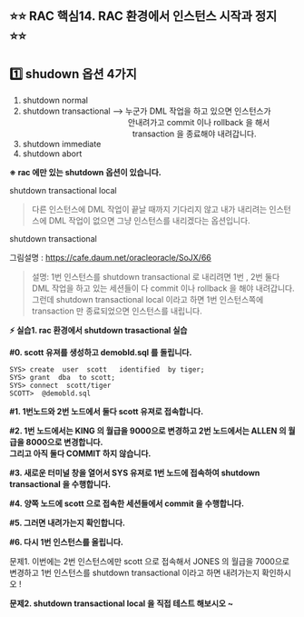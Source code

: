 
## ⭐⭐ RAC 핵심14. RAC 환경에서 인스턴스 시작과 정지  ⭐⭐

## **1️⃣ shudown 옵션 4가지**

  1. shutdown  normal
  2. shutdown  transactional  -->  누군가 DML 작업을 하고 있으면 인스턴스가   
                                                       &nbsp;&nbsp;&nbsp;&nbsp;&nbsp;&nbsp;&nbsp;&nbsp;&nbsp;&nbsp;&nbsp;&nbsp;&nbsp;&nbsp;&nbsp;&nbsp;&nbsp;&nbsp;&nbsp;&nbsp;&nbsp;&nbsp;&nbsp;&nbsp;&nbsp;&nbsp;&nbsp;&nbsp;&nbsp;&nbsp;&nbsp;&nbsp;&nbsp;&nbsp;&nbsp;&nbsp;&nbsp;&nbsp;&nbsp;&nbsp;&nbsp;&nbsp;&nbsp;&nbsp;&nbsp;&nbsp;   안내려가고 commit 이나 rollback 을 해서  
                                                        &nbsp;&nbsp;&nbsp;&nbsp;&nbsp;&nbsp;&nbsp;&nbsp;&nbsp;&nbsp;&nbsp;&nbsp;&nbsp;&nbsp;&nbsp;&nbsp;&nbsp;&nbsp;&nbsp;&nbsp;&nbsp;&nbsp;&nbsp;&nbsp;&nbsp;&nbsp;&nbsp;&nbsp;&nbsp;&nbsp;&nbsp;&nbsp;&nbsp;&nbsp;&nbsp;&nbsp;&nbsp;&nbsp;&nbsp;&nbsp;&nbsp;&nbsp;&nbsp;&nbsp;&nbsp;&nbsp;&nbsp;&nbsp; transaction 을 종료해야 내려갑니다.   
  3. shutdown  immediate
  4. shutdown  abort

 **※ rac 에만 있는 shutdown 옵션이 있습니다.**

  shutdown  transactional  local 

>    다른 인스턴스에 DML 작업이 끝날 때까지 기다리지 않고   내가 내리려는 인스턴스에 DML 작업이 없으면 그냥
> 인스턴스를 내리겠다는 옵션입니다.

 shutdown  transactional    

 그림설명 : https://cafe.daum.net/oracleoracle/SoJX/66

  

> 설명:     1번 인스턴스를 shutdown transactional 로 내리려면 1번 , 2번 둘다    DML 작업을
> 하고 있는 세션들이 다 commit 이나 rollback 을 해야   내려갑니다.  그런데 shutdown
> transactional local 이라고 하면   1번 인스턴스쪽에 transaction 만 종료되었으면 인스턴스를
> 내립니다.

  
  **⚡ 실습1. rac 환경에서 shutdown trasactional 실습** 

**#0. scott 유져를 생성하고 demobld.sql 를 돌립니다.**

    SYS> create  user  scott   identified  by tiger;
    SYS> grant  dba  to scott;
    SYS> connect  scott/tiger
    SCOTT>  @demobld.sql

**#1. 1번노드와 2번 노드에서 둘다 scott 유져로 접속합니다.**

**#2. 1번 노드에서는 KING 의 월급을 9000으로 변경하고  2번 노드에서는 ALLEN 의 월급을 8000으로 변경합니다.  
그리고 아직 둘다 COMMIT 하지 않습니다.**

**#3. 새로운 터미널 창을 열어서 SYS 유져로 1번 노드에 접속하여 shutdown  transactional 을 수행합니다.**

**#4. 양쪽 노드에 scott 으로 접속한 세션들에서 commit 을 수행합니다.**

**#5. 그러면 내려가는지 확인합니다.** 

**#6. 다시 1번 인스턴스를 올립니다.** 

문제1.  이번에는 2번 인스턴스에만 scott 으로 접속해서 JONES 의 월급을 7000으로
        변경하고 1번 인스턴스를 shutdown transactional 이라고 하면 내려가는지
        확인하시오 !


**문제2.  shutdown  transactional local 을 직접 테스트 해보시오 ~**
